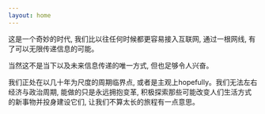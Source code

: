 ```yaml
---
layout: home
---
```


这是一个奇妙的时代, 我们比以往任何时候都更容易接入互联网, 通过一根网线, 有了可以无限传递信息的可能。

当然这不是当下以及未来信息传递的唯一方式, 但也足够令人兴奋。

我们正处在以几十年为尺度的周期临界点, 或者是主观上hopefully。我们无法左右经济与政治周期, 能做的只是永远拥抱变革, 积极探索那些可能改变人们生活方式的新事物并投身建设它们, 让我们不算太长的旅程有一点意思。